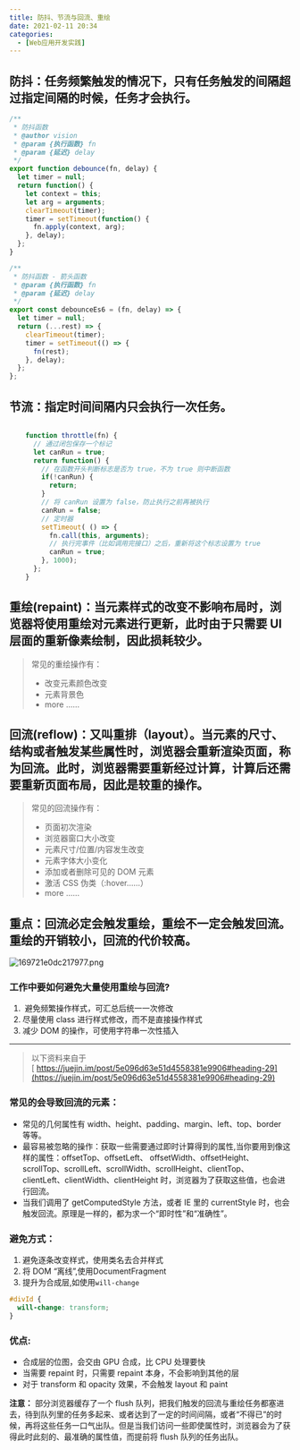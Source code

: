 ```yaml
---
title: 防抖、节流与回流、重绘
date: 2021-02-11 20:34
categories:
  - [Web应用开发实践]
---
```


## 防抖：任务频繁触发的情况下，只有任务触发的间隔超过指定间隔的时候，任务才会执行。

```javascript
/**
 * 防抖函数
 * @author vision
 * @param {执行函数} fn
 * @param {延迟} delay
 */
export function debounce(fn, delay) {
  let timer = null;
  return function() {
    let context = this;
    let arg = arguments;
    clearTimeout(timer);
    timer = setTimeout(function() {
      fn.apply(context, arg);
    }, delay);
  };
}

/**
 * 防抖函数 - 箭头函数
 * @param {执行函数} fn
 * @param {延迟} delay
 */
export const debounceEs6 = (fn, delay) => {
  let timer = null;
  return (...rest) => {
    clearTimeout(timer);
    timer = setTimeout(() => {
      fn(rest);
    }, delay);
  };
};
```

## 节流：指定时间间隔内只会执行一次任务。

```javascript

    function throttle(fn) {
      // 通过闭包保存一个标记
      let canRun = true;
      return function() {
        // 在函数开头判断标志是否为 true，不为 true 则中断函数
        if(!canRun) {
          return;
        }
        // 将 canRun 设置为 false，防止执行之前再被执行
        canRun = false;
        // 定时器
        setTimeout( () => {
          fn.call(this, arguments);
          // 执行完事件（比如调用完接口）之后，重新将这个标志设置为 true
          canRun = true;
        }, 1000);
      };
    }
```

## 重绘(repaint)：当元素样式的改变不影响布局时，浏览器将使用重绘对元素进行更新，此时由于只需要 UI 层面的重新像素绘制，因此损耗较少。

> 常见的重绘操作有：
> - 改变元素颜色改变
> - 元素背景色
> - more ……


## 回流(reflow)：又叫重排（layout）。当元素的尺寸、结构或者触发某些属性时，浏览器会重新渲染页面，称为回流。此时，浏览器需要重新经过计算，计算后还需要重新页面布局，因此是较重的操作。

> 常见的回流操作有：
> - 页面初次渲染
> - 浏览器窗口大小改变
> - 元素尺寸/位置/内容发生改变
> - 元素字体大小变化
> - 添加或者删除可见的 DOM 元素
> - 激活 CSS 伪类（:hover……）
> - more ……


## 重点：回流必定会触发重绘，重绘不一定会触发回流。重绘的开销较小，回流的代价较高。

![169721e0dc217977.png](https://cdn.nlark.com/yuque/0/2019/png/412560/1577760943909-4c193c10-3cf7-40a2-96e9-0a96b9704dea.png#align=left&display=inline&height=829&name=169721e0dc217977.png&originHeight=829&originWidth=1227&size=36160&status=done&style=none&width=1227)
### 工作中要如何避免大量使用重绘与回流?

1.  避免频繁操作样式，可汇总后统一一次修改
2. 尽量使用 class 进行样式修改，而不是直接操作样式
3. 减少 DOM 的操作，可使用字符串一次性插入

---

> 以下资料来自于[ https://juejin.im/post/5e096d63e51d4558381e9906#heading-29](https://juejin.im/post/5e096d63e51d4558381e9906#heading-29)

### 常见的会导致回流的元素：

- 常见的几何属性有 width、height、padding、margin、left、top、border 等等。
- 最容易被忽略的操作：获取一些需要通过即时计算得到的属性,当你要用到像这样的属性：offsetTop、offsetLeft、 offsetWidth、offsetHeight、scrollTop、scrollLeft、scrollWidth、scrollHeight、clientTop、clientLeft、clientWidth、clientHeight 时，浏览器为了获取这些值，也会进行回流。
- 当我们调用了 getComputedStyle 方法，或者 IE 里的 currentStyle 时，也会触发回流。原理是一样的，都为求一个“即时性”和“准确性”。
### 避免方式：

1. 避免逐条改变样式，使用类名去合并样式
2. 将 DOM “离线”,使用DocumentFragment
3. 提升为合成层,如使用`will-change`
```css
#divId {
  will-change: transform;
}
```
### 优点:

- 合成层的位图，会交由 GPU 合成，比 CPU 处理要快
- 当需要 repaint 时，只需要 repaint 本身，不会影响到其他的层
- 对于 transform 和 opacity 效果，不会触发 layout 和 paint

**注意：**
部分浏览器缓存了一个 flush 队列，把我们触发的回流与重绘任务都塞进去，待到队列里的任务多起来、或者达到了一定的时间间隔，或者“不得已”的时候，再将这些任务一口气出队。但是当我们访问一些即使属性时，浏览器会为了获得此时此刻的、最准确的属性值，而提前将 flush 队列的任务出队。
